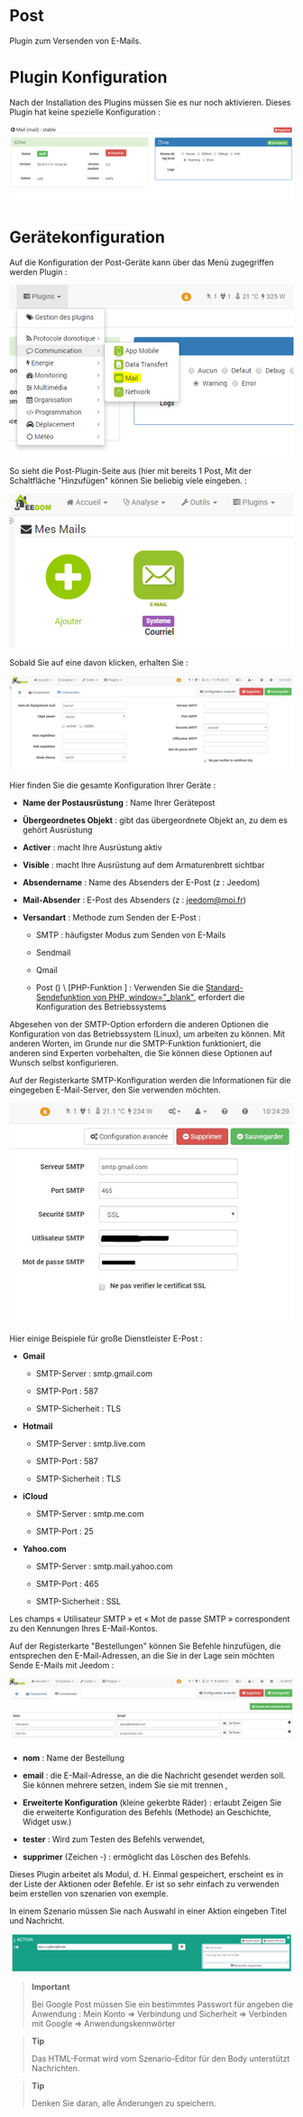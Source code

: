# Post

Plugin zum Versenden von E-Mails.

Plugin Konfiguration 
===

Nach der Installation des Plugins müssen Sie es nur noch aktivieren. Dieses Plugin
hat keine spezielle Konfiguration :

![mail1](../images/mail1.PNG)

Gerätekonfiguration 
===

Auf die Konfiguration der Post-Geräte kann über das Menü zugegriffen werden
Plugin :

![mail2](../images/mail2.PNG)

So sieht die Post-Plugin-Seite aus (hier mit bereits 1 Post,
Mit der Schaltfläche "Hinzufügen" können Sie beliebig viele eingeben. :

![mail3](../images/mail3.PNG)

Sobald Sie auf eine davon klicken, erhalten Sie :

![mail4](../images/mail4.PNG)

Hier finden Sie die gesamte Konfiguration Ihrer Geräte :

-   **Name der Postausrüstung** : Name Ihrer Gerätepost

-   **Übergeordnetes Objekt** : gibt das übergeordnete Objekt an, zu dem es gehört
    Ausrüstung

-   **Activer** : macht Ihre Ausrüstung aktiv

-   **Visible** : macht Ihre Ausrüstung auf dem Armaturenbrett sichtbar

-   **Absendername** : Name des Absenders der E-Post (z : Jeedom)

-   **Mail-Absender** : E-Post des Absenders (z : <jeedom@moi.fr>)

-   **Versandart** : Methode zum Senden der E-Post :

    -   SMTP : häufigster Modus zum Senden von E-Mails

    -   Sendmail

    -   Qmail

    -   Post () \ [PHP-Funktion \] : Verwenden Sie die [Standard-Sendefunktion
        von PHP,
        window="\_blank"](http://fr.php.net/manual/fr/function.mail.php),
        erfordert die Konfiguration des Betriebssystems

Abgesehen von der SMTP-Option erfordern die anderen Optionen die Konfiguration von
das Betriebssystem (Linux), um arbeiten zu können. Mit anderen Worten, im Grunde nur die
SMTP-Funktion funktioniert, die anderen sind Experten vorbehalten, die
Sie können diese Optionen auf Wunsch selbst konfigurieren.

Auf der Registerkarte SMTP-Konfiguration werden die Informationen für die eingegeben
E-Mail-Server, den Sie verwenden möchten.

![mail screenshot3](../images/mail_screenshot3.jpg)

Hier einige Beispiele für große Dienstleister
E-Post :

-   **Gmail**

    -   SMTP-Server : smtp.gmail.com

    -   SMTP-Port : 587

    -   SMTP-Sicherheit : TLS

-   **Hotmail**

    -   SMTP-Server : smtp.live.com

    -   SMTP-Port : 587

    -   SMTP-Sicherheit : TLS

-   **iCloud**

    -   SMTP-Server : smtp.me.com

    -   SMTP-Port : 25

-   **Yahoo.com**

    -   SMTP-Server : smtp.mail.yahoo.com

    -   SMTP-Port : 465

    -   SMTP-Sicherheit : SSL

Les champs « Utilisateur SMTP » et « Mot de passe SMTP » correspondent
zu den Kennungen Ihres E-Mail-Kontos.

Auf der Registerkarte "Bestellungen" können Sie Befehle hinzufügen, die
entsprechen den E-Mail-Adressen, an die Sie in der Lage sein möchten
Sende E-Mails mit Jeedom :

![mail screenshot4](../images/mail_screenshot4.jpg)

-   **nom** : Name der Bestellung

-   **email** : die E-Mail-Adresse, an die die Nachricht gesendet werden soll. Sie können mehrere setzen, indem Sie sie mit trennen ,

-   **Erweiterte Konfiguration** (kleine gekerbte Räder) : erlaubt
    Zeigen Sie die erweiterte Konfiguration des Befehls (Methode) an
    Geschichte, Widget usw.)

-   **tester** : Wird zum Testen des Befehls verwendet,

-   **supprimer** (Zeichen -) : ermöglicht das Löschen des Befehls.

Dieses Plugin arbeitet als Modul, d. H. Einmal
gespeichert, erscheint es in der Liste der Aktionen oder Befehle. Er ist
so sehr einfach zu verwenden beim erstellen von szenarien von
exemple.

In einem Szenario müssen Sie nach Auswahl in einer Aktion eingeben
Titel und Nachricht.

![mail5](../images/mail5.jpg)

> **Important**
>
> Bei Google Post müssen Sie ein bestimmtes Passwort für angeben
> die Anwendung : Mein Konto ⇒ Verbindung und Sicherheit ⇒ Verbinden mit
> Google ⇒ Anwendungskennwörter

> **Tip**
>
> Das HTML-Format wird vom Szenario-Editor für den Body unterstützt
> Nachrichten.

> **Tip**
>
> Denken Sie daran, alle Änderungen zu speichern.
